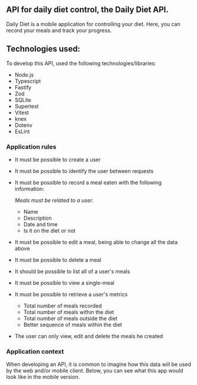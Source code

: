 ## API for daily diet control, the Daily Diet API.

Daily Diet is a mobile application for controlling your diet. Here, you can record your meals and track your progress.

## Technologies used:

To develop this API, used the following technologies/libraries:

- Node.js
- Typescript
- Fastify
- Zod
- SQLite
- Supertest
- Vitest
- knex
- Dotenv
- EsLint

### Application rules

- It must be possible to create a user
- It must be possible to identify the user between requests
- It must be possible to record a meal eaten with the following information:

  _Meals must be related to a user._

  - Name
  - Description
  - Date and time
  - Is it on the diet or not

- It must be possible to edit a meal, being able to change all the data above
- It must be possible to delete a meal
- It should be possible to list all of a user's meals
- It must be possible to view a single-meal
- It must be possible to retrieve a user's metrics

  - Total number of meals recorded
  - Total number of meals within the diet
  - Total number of meals outside the diet
  - Better sequence of meals within the diet

- The user can only view, edit and delete the meals he created

### Application context

When developing an API, it is common to imagine how this data will be used by the web and/or mobile client. Below, you can see what this app would look like in the mobile version.

